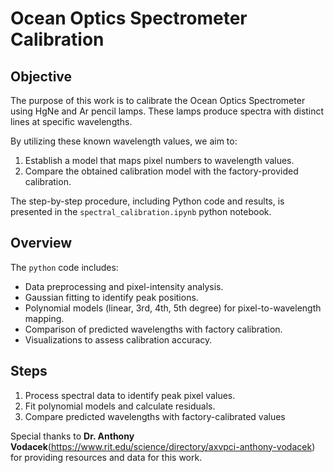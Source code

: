 # Ocean Optics Spectrometer Calibration  

## Objective  
The purpose of this work is to calibrate the Ocean Optics Spectrometer using HgNe and Ar pencil lamps. These lamps produce spectra with distinct lines at specific wavelengths.  

By utilizing these known wavelength values, we aim to:  
1. Establish a model that maps pixel numbers to wavelength values.  
2. Compare the obtained calibration model with the factory-provided calibration.  

The step-by-step procedure, including Python code and results, is presented in the `spectral_calibration.ipynb` python notebook.  

## Overview  
The `python` code includes:  
- Data preprocessing and pixel-intensity analysis.  
- Gaussian fitting to identify peak positions.  
- Polynomial models (linear, 3rd, 4th, 5th degree) for pixel-to-wavelength mapping.  
- Comparison of predicted wavelengths with factory calibration.  
- Visualizations to assess calibration accuracy.  

## Steps  
1. Process spectral data to identify peak pixel values.  
2. Fit polynomial models and calculate residuals.  
3. Compare predicted wavelengths with factory-calibrated values

Special thanks to **Dr. Anthony Vodacek**(https://www.rit.edu/science/directory/axvpci-anthony-vodacek) for providing resources and data for this work.